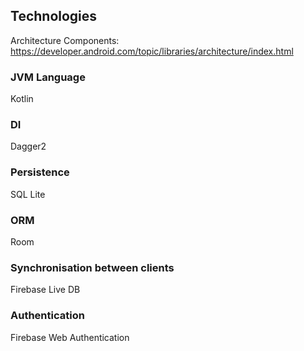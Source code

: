 ## Technologies
Architecture Components: https://developer.android.com/topic/libraries/architecture/index.html

### JVM Language
Kotlin

### DI
Dagger2

### Persistence
SQL Lite

### ORM
Room

### Synchronisation between clients
Firebase Live DB

### Authentication
Firebase Web Authentication

